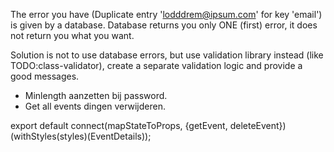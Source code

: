 The error you have (Duplicate entry 'lodddrem@ipsum.com' for key 'email') is given by a database. Database returns you only ONE (first) error, it does not return you what you want.

Solution is not to use database errors, but use validation library instead (like TODO:class-validator), create a separate validation logic and provide a good messages.

- Minlength aanzetten bij password.
- Get all events dingen verwijderen.

export default connect(mapStateToProps, {getEvent, deleteEvent})(withStyles(styles)(EventDetails));